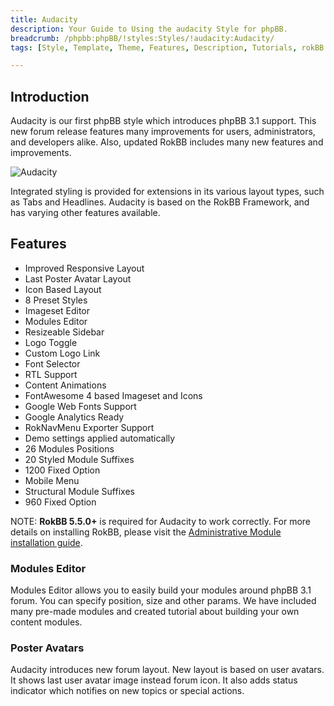 ```yaml
---
title: Audacity
description: Your Guide to Using the audacity Style for phpBB.
breadcrumb: /phpbb:phpBB/!styles:Styles/!audacity:Audacity/
tags: [Style, Template, Theme, Features, Description, Tutorials, rokBB 5]

---
```


Introduction
-----

Audacity is our first phpBB style which introduces phpBB 3.1 support. This new forum release features many improvements for users, administrators, and developers alike. Also, updated RokBB includes many new features and improvements.

![Audacity](audacity.png)

Integrated styling is provided for extensions in its various layout types, such as Tabs and Headlines. Audacity is based on the RokBB Framework, and has varying other features available.

Features
-----

* Improved Responsive Layout
* Last Poster Avatar Layout
* Icon Based Layout
* 8 Preset Styles
* Imageset Editor
* Modules Editor
* Resizeable Sidebar
* Logo Toggle
* Custom Logo Link
* Font Selector
* RTL Support
* Content Animations
* FontAwesome 4 based Imageset and Icons
* Google Web Fonts Support
* Google Analytics Ready
* RokNavMenu Exporter Support
* Demo settings applied automatically
* 26 Modules Positions
* 20 Styled Module Suffixes
* 1200 Fixed Option
* Mobile Menu
* Structural Module Suffixes
* 960 Fixed Option

NOTE: **RokBB 5.5.0+** is required for Audacity to work correctly. For more details on installing RokBB, please visit the [Administrative Module installation guide](../../start/styles_31.md#installing-administrative-modules).

### Modules Editor

Modules Editor allows you to easily build your modules around phpBB 3.1 forum. You can specify position, size and other params. We have included many pre-made modules and created tutorial about building your own content modules.

### Poster Avatars

Audacity introduces new forum layout. New layout is based on user avatars. It shows last user avatar image instead forum icon. It also adds status indicator which notifies on new topics or special actions.
